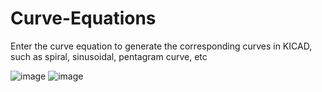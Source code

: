 # Curve-Equations

Enter the curve equation to generate the corresponding curves in KICAD, such as spiral, sinusoidal, pentagram curve, etc

![image](https://github.com/user-attachments/assets/f048ba1f-b17b-4048-9748-64a5bcda8043)
![image](https://github.com/user-attachments/assets/c68659c5-fa09-461a-ad91-c8e51a811c7c)

